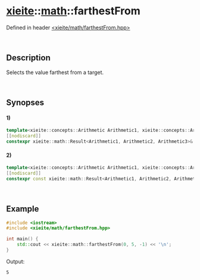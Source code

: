 # [xieite](../xieite.md)\:\:[math](../math.md)\:\:farthestFrom
Defined in header [<xieite/math/farthestFrom.hpp>](../../include/xieite/math/farthestFrom.hpp)

&nbsp;

## Description
Selects the value farthest from a target.

&nbsp;

## Synopses
#### 1)
```cpp
template<xieite::concepts::Arithmetic Arithmetic1, xieite::concepts::Arithmetic Arithmetic2, xieite::concepts::Arithmetic Arithmetic3>
[[nodiscard]]
constexpr xieite::math::Result<Arithmetic1, Arithmetic2, Arithmetic3>& farthestFrom(Arithmetic1 target, Arithmetic2& value1, Arithmetic3& value2) noexcept;
```
#### 2)
```cpp
template<xieite::concepts::Arithmetic Arithmetic1, xieite::concepts::Arithmetic Arithmetic2, xieite::concepts::Arithmetic3>
[[nodiscard]]
constexpr const xieite::math::Result<Arithmetic1, Arithmetic2, Arithmetic3>& farthestFrom(Arithmetic1 target, const Arithmetic2& value1, const Arithmetic3& value2) noexcept;
```

&nbsp;

## Example
```cpp
#include <iostream>
#include <xieite/math/farthestFrom.hpp>

int main() {
    std::cout << xieite::math::farthestFrom(0, 5, -1) << '\n';
}
```
Output:
```
5
```
